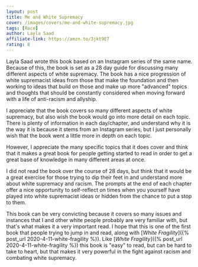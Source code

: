 ```yaml
---
layout: post
title: Me and White Supremacy
cover: /images/covers/me-and-white-supremacy.jpg
tags: [Race]
author: Layla Saad
affiliate-link: https://amzn.to/3jkt9E7
rating: 8
---
```


Layla Saad wrote this book based on an Instagram series of the same name. Because of this, the book is set as a 28 day guide for discussing many different aspects of white supremacy. The book has a nice progression of white supremacist ideas from those that make the foundation and then working to ideas that build on those and make up more "advanced" topics and thoughts that should be constantly considered when moving forward with a life of anti-racism and allyship.

I appreciate that the book covers so many different aspects of white supremacy, but also wish the book would go into more detail on each topic. There is plenty of information in each day/chapter, and understand why it is the way it is because it stems from an Instagram series, but I just personally wish that the book went a little more in depth on each topic.

However, I appreciate the many specific topics that it does cover and think that it makes a great book for people getting started to read in order to get a great base of knowledge in many different areas at once.

I did not read the book over the course of 28 days, but think that it would be a great exercise for those trying to dip their feet in and understand more about white supremacy and racism. The prompts at the end of each chapter offer a nice opportunity to self-reflect on times when you yourself have played into white supremacist ideas or hidden from the chance to put a stop to them.

This book can be very convicting because it covers so many issues and instances that I and other white people probably are very familiar with, but that's what makes it a very important read. I hope that this is one of the first book that people trying to jump in and read, along with [_White Fragility_]({% post_url 2020-4-11-white-fragility %}). Like [_White Fragility_]({% post_url 2020-4-11-white-fragility %}) this book is "easy" to read, but can be hard to take to heart, but that makes it very powerful in the fight against racism and combating white supremacy.

